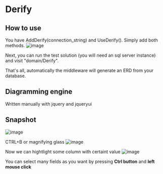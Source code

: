 # Derify

## How to use
You have AddDerify(connection_string) and UseDerify(). Simply add both methods.
![image](https://github.com/JoseSebastianGarcia/Derify/assets/94945762/25f4aa40-5026-433e-a354-a464d2e5ae0a)

Next, you can run the test solution (you will need an sql server instance) and visit "domain/Derify".

That's all, automatically the middleware will generate an ERD from your database.

## Diagramming engine
Written manually with jquery and jqueryui


## Snapshot
![image](https://github.com/JoseSebastianGarcia/Derify/assets/94945762/e4782ef1-0bc4-4368-bd6b-25398da26c76)


CTRL+B or magnifying glass
![image](https://github.com/JoseSebastianGarcia/Derify/assets/94945762/595e69b9-9a63-4e9b-a507-1d0fa449a21e)

Now we can hightlight some column with certaint value
![image](https://github.com/JoseSebastianGarcia/Derify/assets/94945762/b74ce027-ee16-471f-88e8-321c5cdaa9d6)

You can select many fields as you want by pressing **Ctrl button** and **left mouse click**

